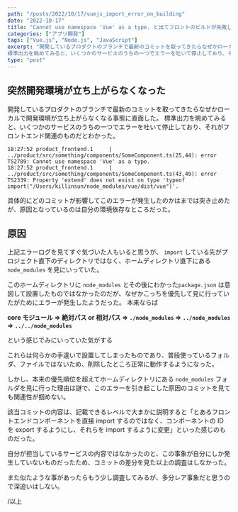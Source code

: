 ```yaml
---
path: "/posts/2022/10/17/vuejs_import_error_on_building"
date: "2022-10-17"
title: "Cannot use namespace 'Vue' as a type. と出てフロントのビルドが失敗した"
categories: ["アプリ開発"]
tags: ["Vue.js", "Node.js", "JavaScript"]
excerpt: "開発しているプロダクトのブランチで最新のコミットを取ってきたらなぜかローカルで開発環境が立ち上がらなくなる事態に直面した。
標準出力を眺めてみると、いくつかのサービスのうちの一つでエラーを吐いて停止しており、それがフロントエンド関連のものだとわかった。"
type: "post"
---
```


## 突然開発環境が立ち上がらなくなった

開発しているプロダクトのブランチで最新のコミットを取ってきたらなぜかローカルで開発環境が立ち上がらなくなる事態に直面した。
標準出力を眺めてみると、いくつかのサービスのうちの一つでエラーを吐いて停止しており、それがフロントエンド関連のものだとわかった。

```
18:27:52 product_frontend.1     | ../product/src/something/components/SomeComponent.ts(25,44): error TS2709: Cannot use namespace 'Vue' as a type.
18:27:52 product_frontend.1     | ../product/src/something/components/SomeComponent.ts(43,49): error TS2339: Property 'extend' does not exist on type 'typeof import("/Users/killinsun/node_modules/vue/dist/vue")'.
```

具体的にどのコミットが影響してこのエラーが発生したのかはまでは突き止めたが、原因となっているのは自分の環境依存なところだった。

## 原因

上記エラーログを見てすぐ気づいた人もいると思うが、 `import` している先がプロジェクト直下のディレクトリではなく、ホームディレクトリ直下にある `node_modules` を見にいっていた。

このホームディレクトリに `node_modules` とその後にわかった`package.json` は意図して設置したものではなかったのだが、なぜかこっちを優先して見に行っていたがためにエラーが発生したようだった。
本来ならば

**core モジュール => 絶対パス or 相対パス => `./node_modules` => `../node_modules` => `../../node_modules`**

という感じでみにいっていた気がする

これらは何らかの手違いで設置してしまったものであり、普段使っているフォルダ、ファイルではないため、削除したところ正常に動作するようになった。

しかし、本来の優先順位を超えてホームディレクトリにある `node_modules` フォルダを見に行った理由は謎で、このエラーを引き起こした原因のコミットを見ても関連性が掴めない。

該当コミットの内容は、記載できるレベルで大まかに説明すると「とあるフロントエンドコンポーネントを直接 import するのではなく、コンポーネントの ID を export するようにし、それらを import するように変更」といった感じのものだった。

自分が担当しているサービスの内容ではなかったのと、この事象が自分にしか発生していないものだったため、コミットの差分を見た以上の調査はしなかった。

また似たような事があったらもう少し調査してみるが、多分レア事象だと思うので深追いはしない。

/以上
